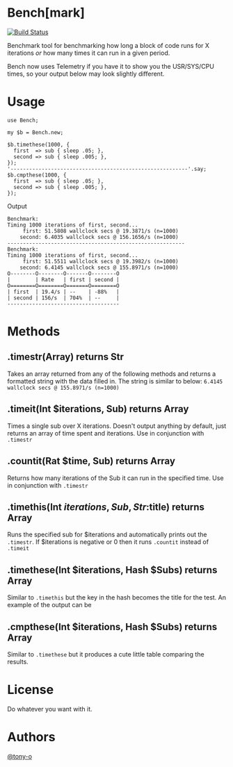 # Bench[mark]

[![Build Status](https://travis-ci.org/tony-o/perl6-bench.svg)](https://travis-ci.org/tony-o/perl6-bench)

Benchmark tool for benchmarking how long a block of code runs for X iterations *or* how many times it can run in a given period.

Bench now uses Telemetry if you have it to show you the USR/SYS/CPU times, so your output below may look slightly different.

# Usage

```perl6
use Bench;

my $b = Bench.new;

$b.timethese(1000, {
  first  => sub { sleep .05; },
  second => sub { sleep .005; },
});
'---------------------------------------------------------'.say;
$b.cmpthese(1000, {
  first  => sub { sleep .05; },
  second => sub { sleep .005; },
});
```

Output

```
Benchmark:
Timing 1000 iterations of first, second...
     first: 51.5808 wallclock secs @ 19.3871/s (n=1000)
    second: 6.4035 wallclock secs @ 156.1656/s (n=1000)
---------------------------------------------------------
Benchmark:
Timing 1000 iterations of first, second...
     first: 51.5511 wallclock secs @ 19.3982/s (n=1000)
    second: 6.4145 wallclock secs @ 155.8971/s (n=1000)
O--------O--------O-------O--------O
|        | Rate   | first | second |
O========O========O=======O========O
| first  | 19.4/s | --    | -88%   |
| second | 156/s  | 704%  | --     |
------------------------------------
```

# Methods

## .timestr(Array) returns Str

Takes an array returned from any of the following methods and returns a formatted string with the data filled in.  The string is similar to below: ```6.4145 wallclock secs @ 155.8971/s (n=1000)``` 

## .timeit(Int $iterations, Sub) returns Array

Times a single sub over X iterations.  Doesn't output anything by default, just returns an array of time spent and iterations.  Use in conjunction with ```.timestr```

## .countit(Rat $time, Sub) returns Array

Returns how many iterations of the Sub it can run in the specified time.  Use in conjunction with ```.timestr```

## .timethis(Int $iterations, Sub, Str :$title) returns Array

Runs the specified sub for $iterations and automatically prints out the ```.timestr```.  If $iterations is negative or 0 then it runs ```.countit``` instead of ```.timeit```

## .timethese(Int $iterations, Hash $Subs) returns Array

Similar to ```.timethis``` but the key in the hash becomes the title for the test.  An example of the output can be 

## .cmpthese(Int $iterations, Hash $Subs) returns Array

Similar to ```.timethese``` but it produces a cute little table comparing the results.

# License

Do whatever you want with it.

# Authors

[@tony-o](https://www.gittip.com/tony-o/)

